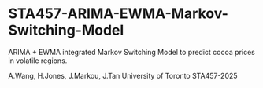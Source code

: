 # STA457-ARIMA-EWMA-Markov-Switching-Model
ARIMA + EWMA integrated Markov Switching Model to predict cocoa prices in volatile regions.

A.Wang, H.Jones, J.Markou, J.Tan
University of Toronto
STA457-2025
